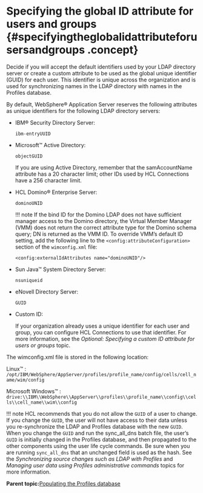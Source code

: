 # Specifying the global ID attribute for users and groups {#specifyingtheglobalidattributeforusersandgroups .concept}

Decide if you will accept the default identifiers used by your LDAP directory server or create a custom attribute to be used as the global unique identifier \(GUID\) for each user. This identifier is unique across the organization and is used for synchronizing names in the LDAP directory with names in the Profiles database.

By default, WebSphere® Application Server reserves the following attributes as unique identifiers for the following LDAP directory servers:

-   IBM® Security Directory Server:

    `ibm-entryUUID`

-   Microsoft™ Active Directory:

    `objectGUID`

    If you are using Active Directory, remember that the samAccountName attribute has a 20 character limit; other IDs used by HCL Connections have a 256 character limit.

-   HCL Domino® Enterprise Server:

    `dominoUNID`

    !!! note
        If the bind ID for the Domino LDAP does not have sufficient manager access to the Domino directory, the Virtual Member Manager \(VMM\) does not return the correct attribute type for the Domino schema query; DN is returned as the VMM ID. To override VMM’s default ID setting, add the following line to the `<config:attributeConfiguration>` section of the `wimconfig.xml` file:

    ```
    <config:externalIdAttributes name="dominoUNID"/>
    ```

-   Sun Java™ System Directory Server:

    `nsuniqueid`

-   eNovell Directory Server:

    `GUID`

-   Custom ID:

    If your organization already uses a unique identifier for each user and group, you can configure HCL Connections to use that identifier. For more information, see the *Optional: Specifying a custom ID attribute for users or groups* topic.


The wimconfig.xml file is stored in the following location:

Linux™
:   `/opt/IBM/WebSphere/AppServer/profiles/profile_name/config/cells/cell_name/wim/config`

Microsoft Windows™
:   `drive:\\IBM\\WebSphere\\AppServer\\profiles\\profile_name\\config\\cells\\cell_name\\wim\\config`

!!! note
    HCL recommends that you do not allow the `GUID` of a user to change. If you change the `GUID`, the user will not have access to their data unless you re-synchronize the LDAP and Profiles database with the new `GUID`. When you change the `GUID` and run the sync\_all\_dns batch file, the user’s `GUID` is initially changed in the Profiles database, and then propagated to the other components using the user life cycle commands. Be sure when you are running `sync_all_dns` that an unchanged field is used as the hash. See the *Synchronizing source changes such as LDAP with Profiles* and *Managing user data using Profiles administrative commands* topics for more information.

**Parent topic:**[Populating the Profiles database](../install/t_prof_install_profiles_db.md)


